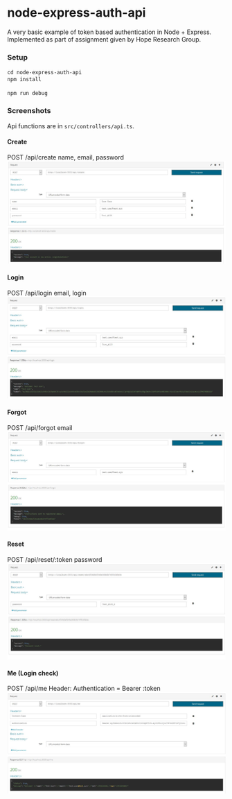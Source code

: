 # node-express-auth-api

A very basic example of token based authentication in Node + Express.
Implemented as part of assignment given by Hope Research Group.

### Setup

```
cd node-express-auth-api
npm install

npm run debug
```

### Screenshots

Api functions are in `src/controllers/api.ts`.

#### Create
POST /api/create
name, email, password
![1](screenshots/create-1.jpg?raw=true "1")

#### Login
POST /api/login
email, login
![2](screenshots/login-1.jpg?raw=true "2")

#### Forgot
POST /api/forgot
email
![3](screenshots/forgot-1.jpg?raw=true "3")

#### Reset
POST /api/reset/:token
password
![4](screenshots/reset-1.jpg?raw=true "4")

#### Me (Login check)
POST /api/me
Header: Authentication = Bearer :token
![5](screenshots/me-1.jpg?raw=true "5")